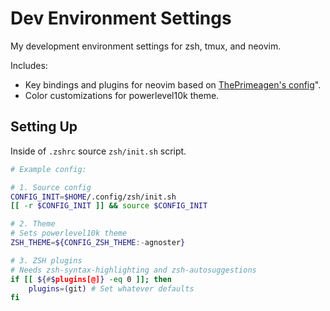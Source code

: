# Dev Environment Settings

My development environment settings for zsh, tmux, and neovim.

Includes:
- Key bindings and plugins for neovim based on [ThePrimeagen's config](https://github.com/ThePrimeagen/init.lua)".
- Color customizations for powerlevel10k theme.

## Setting Up

Inside of `.zshrc` source `zsh/init.sh` script.

```sh
# Example config:

# 1. Source config 
CONFIG_INIT=$HOME/.config/zsh/init.sh
[[ -r $CONFIG_INIT ]] && source $CONFIG_INIT

# 2. Theme
# Sets powerlevel10k theme
ZSH_THEME=${CONFIG_ZSH_THEME:-agnoster}

# 3. ZSH plugins
# Needs zsh-syntax-highlighting and zsh-autosuggestions
if [[ ${#$plugins[@]} -eq 0 ]]; then
    plugins=(git) # Set whatever defaults
fi

```

